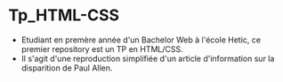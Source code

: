 # Tp_HTML-CSS

- Etudiant en premère année d'un Bachelor Web à l'école Hetic, ce premier repository est un TP en HTML/CSS.
- Il s'agit d'une reproduction simplifiée d'un article d'information sur la disparition de Paul Allen.
